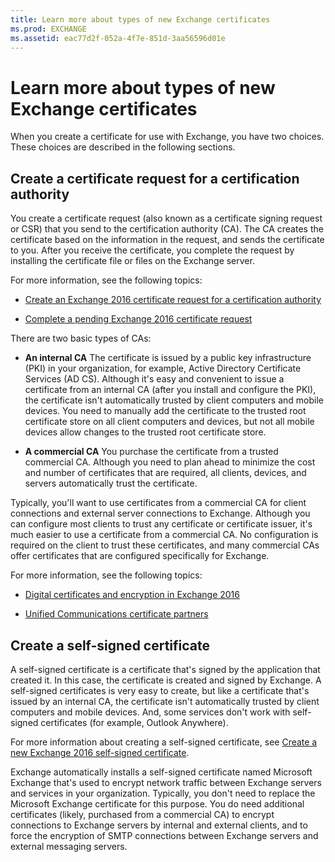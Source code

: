 ```yaml
---
title: Learn more about types of new Exchange certificates
ms.prod: EXCHANGE
ms.assetid: eac77d2f-052a-4f7e-851d-3aa56596d01e
---
```



# Learn more about types of new Exchange certificates

When you create a certificate for use with Exchange, you have two choices. These choices are described in the following sections.
  
    
    


## Create a certificate request for a certification authority

You create a certificate request (also known as a certificate signing request or CSR) that you send to the certification authority (CA). The CA creates the certificate based on the information in the request, and sends the certificate to you. After you receive the certificate, you complete the request by installing the certificate file or files on the Exchange server.
  
    
    
For more information, see the following topics:
  
    
    

-  [Create an Exchange 2016 certificate request for a certification authority](create-an-exchange-2016-certificate-request-for-a-certification-authority.md)
    
  
-  [Complete a pending Exchange 2016 certificate request](complete-a-pending-exchange-2016-certificate-request.md)
    
  
There are two basic types of CAs:
  
    
    

- **An internal CA** The certificate is issued by a public key infrastructure (PKI) in your organization, for example, Active Directory Certificate Services (AD CS). Although it's easy and convenient to issue a certificate from an internal CA (after you install and configure the PKI), the certificate isn't automatically trusted by client computers and mobile devices. You need to manually add the certificate to the trusted root certificate store on all client computers and devices, but not all mobile devices allow changes to the trusted root certificate store.
    
  
- **A commercial CA** You purchase the certificate from a trusted commercial CA. Although you need to plan ahead to minimize the cost and number of certificates that are required, all clients, devices, and servers automatically trust the certificate.
    
  
Typically, you'll want to use certificates from a commercial CA for client connections and external server connections to Exchange. Although you can configure most clients to trust any certificate or certificate issuer, it's much easier to use a certificate from a commercial CA. No configuration is required on the client to trust these certificates, and many commercial CAs offer certificates that are configured specifically for Exchange.
  
    
    
For more information, see the following topics:
  
    
    

-  [Digital certificates and encryption in Exchange 2016](digital-certificates-and-encryption-in-exchange-2016.md)
    
  
-  [Unified Communications certificate partners](https://go.microsoft.com/fwlink/p/?LinkID=282625)
    
  

## Create a self-signed certificate

A self-signed certificate is a certificate that's signed by the application that created it. In this case, the certificate is created and signed by Exchange. A self-signed certificates is very easy to create, but like a certificate that's issued by an internal CA, the certificate isn't automatically trusted by client computers and mobile devices. And, some services don't work with self-signed certificates (for example, Outlook Anywhere).
  
    
    
For more information about creating a self-signed certificate, see  [Create a new Exchange 2016 self-signed certificate](create-a-new-exchange-2016-self-signed-certificate.md).
  
    
    
Exchange automatically installs a self-signed certificate named Microsoft Exchange that's used to encrypt network traffic between Exchange servers and services in your organization. Typically, you don't need to replace the Microsoft Exchange certificate for this purpose. You do need additional certificates (likely, purchased from a commercial CA) to encrypt connections to Exchange servers by internal and external clients, and to force the encryption of SMTP connections between Exchange servers and external messaging servers.
  
    
    

